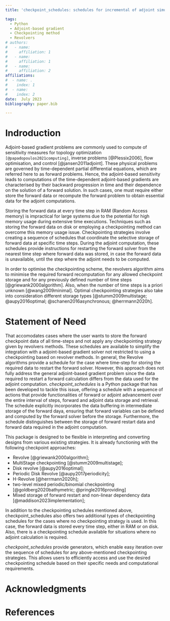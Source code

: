 ```yaml
---
title: 'checkpoint_schedules: schedules for incremental of adjoint simulations.'

tags:
  - Python
  - Adjoint-based gradient
  - Checkpointing method
  - Revolvers
# authors:
#   - name: 
#     affiliation: 1
#   - name: 
#     affiliation: 1
#   - name: 
#     affiliation: 2
affiliations:
#  - name: .
#    index: 1
#  - name:  
#    index: 2
date:  July 2023
bibliography: paper.bib

---
```

# Indroduction

Adjoint-based gradient problems are commonly used to compute of sensitivity measures for topology optimization `[@papadopoulos2021computing]`, inverse problems [@Plessix2006], flow optimisation, and control [@jansen2011adjoint]. These physical problems are governed by time-dependent partial differential equations, which are referred here to as forward problems. Hence, the adjoint-based sensitivity leads to computations of the time-dependent adjoint-based gradients are characterised by their backward progression in time and their dependence on the solution of a forward solution. In such cases, one must require either store the forward data or recompute the forward problem to obtain essential data for the adjoint computations.

Storing the forward data at every time step in RAM (Random Access memory) is impractical for large systems due to the potential for high memory usage during extensive time executions. Techniques such as storing the forward data on disk or employing a checkpointing method can overcome this memory usage issue. Checkpointing strategies involve creating a sequence of schedules that coordinate the selective storage of forward data at specific time steps. During the adjoint computation, these schedules provide instructions for restarting the forward solver from the nearest time step where forward data was stored, in case the forward data is unavailable, until the step where the adjoint needs to be computed. 


In order to optimise the checkpointing scheme, the revolvers algorithm aims to minimise the required forward recomputation for any allowed checkpoint storage and for any previously defined number of time steps [@griewank2000algorithm]. Also, when the number of time steps is a priori unknown [@wang2009minimal]. Optimal checkpointing strategies also take into consideration different storage types [@stumm2009multistage; @aupy2016optimal; @schanen2016asynchronous; @herrmann2020h].

# Statement of Need
That accomodates cases where the user wants to store the forward checkpoint data of all time-steps and not apply any checkpointing strategy given by revolvers methods. These schedules are available to simplify the integration with a adjoint-based gradient solver not restricted to using a checkpointing based on revolver methods. 
In general, the Revolve algorithms provide a schedule for the case where time-step for storing the required data to restart the forward solver. However, this approach does not fully address the general adjoint-based gradient problem since the data required to restart a forward calculation differs from the data used for the adjoint computation. *checkpoint_schedules* is a Python package that has been developed to tackle this issue, offering a schedule with a sequence of actions that provide functionalities of forward or adjoint advancement over the entire interval of steps, forward and adjoint data storage and retrieval. The schedule explicitly incorporates the data buffering in intermediate storage of the forward daya, ensuring that forward variables can be defined and computed by the forward solver before the storage. Furthermore, the schedule distinguishes between the storage of forward restart data and forward data required in the adjoint computation. 

This package is designed to be flexible in interpreting and converting designs from various existing strategies. It is already functioning with the following checkpoint approaches:
* Revolve [@griewank2000algorithm]; 
* MultiStage checkpointing [@stumm2009multistage];
* Disk revolve [@aupy2016optimal];
* Periodic Disk Revolve [@aupy2017periodicity];
* H-Revolve [@herrmann2020h];
* two-level mixed periodic/binomial checkpointing [@goldberg2020bathymetric; @pringle2016providing]
* Mixed storage of forward restart and non-linear dependency data [@maddison2023implementation];

In addition to the checkpointing schedules mentioned above, checkpoint_schedules also offers two additional types of checkpointing schedules for the cases where no checkpointing strategy is used. In this case, the forward data is stored every time step, either in RAM or on disk. Also, there is a checkpointing schedule available for situations where no adjoint calculation is required.

*checkpoint_schedules* provide generators, which enable easy iteration over the sequence of schedules for any above-mentioned checkpointing strategies. This allows users to efficiently access and use the desired checkpointing schedule based on their specific needs and computational requirements.

# Acknowledgments

# References
